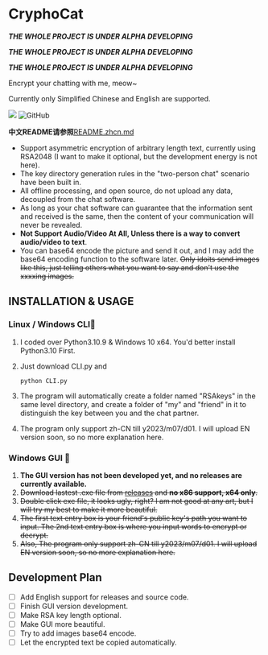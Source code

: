 # CryphoCat
***THE WHOLE PROJECT IS UNDER ALPHA DEVELOPING***

***THE WHOLE PROJECT IS UNDER ALPHA DEVELOPING***

***THE WHOLE PROJECT IS UNDER ALPHA DEVELOPING***

Encrypt your chatting with me, meow~

Currently only Simplified Chinese and English are supported.

![](https://img.shields.io/badge/python-v3.10-blue)
![GitHub](https://img.shields.io/github/license/caikun233/CryphoCat)

**中文README请参照**[README.zhcn.md](https://github.com/caikun233/CryphoCat/README.zhcn.md)

* Support asymmetric encryption of arbitrary length text, currently using RSA2048 (I want to make it optional, but the development energy is not here).
* The key directory generation rules in the "two-person chat" scenario have been built in.
* All offline processing, and open source, do not upload any data, decoupled from the chat software.
* As long as your chat software can guarantee that the information sent and received is the same, then the content of your communication will never be revealed.
* **Not Support Audio/Video At All, Unless there is a way to convert audio/video to text**.
* You can base64 encode the picture and send it out, and I may add the base64 encoding function to the software later. ~~Only idoits send images like this, just telling others what you want to say and don't use the xxxxing images.~~

## INSTALLATION & USAGE

### Linux / Windows CLI🔨

 1. I coded over Python3.10.9 & Windows 10 x64. You'd better install Python3.10 First.

 2. Just download CLI.py and 

    ```
    python CLI.py
    ```

 3. The program will automatically create a folder named "RSAkeys" in the same level directory, and create a folder of "my" and "friend" in it to distinguish the key between you and the chat partner.

 4. The program only support zh-CN till y2023/m07/d01. I will upload EN version soon, so no more explanation here.

### Windows GUI 🔨

1. **The GUI version has not been developed yet, and no releases are currently available.**
2. ~~Download lastest .exe file from [releases](https://github.com/caikun233/CryphoCat/releases) and **no x86 support, x64 only**.~~
3. ~~Double click exe file, it looks ugly, right? I am not good at any art, but I will try my best to make it more beautiful.~~
4. ~~The first text entry box is your friend's public key's path you want to input. The 2nd text entry box is where you input words to encrypt or decrypt.~~
5. ~~Also, The program only support zh-CN till y2023/m07/d01. I will upload EN version soon, so no more explanation here.~~

## Development Plan

- [ ] Add English support for releases and source code.
- [ ] Finish GUI version development.
- [ ] Make RSA key length optional.
- [ ] Make GUI more beautiful.
- [ ] Try to add images base64 encode.
- [ ] Let the encrypted text be copied automatically.
